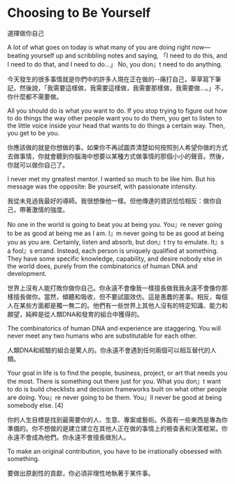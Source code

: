 # Choosing to Be Yourself

選擇做你自己

A lot of what goes on today is what many of you are doing right now—beating yourself up and scribbling notes and saying, 「I need to do this, and I need to do that, and I need to do…」 No, you don』t need to do anything.

今天發生的很多事情就是你們中的許多人現在正在做的--痛打自己，草草寫下筆記，然後說，「我需要這樣做，我需要這樣做，我需要那樣做，我需要做…。」不，你什麼都不需要做。

All you should do is what you want to do. If you stop trying to figure out how to do things the way other people want you to do them, you get to listen to the little voice inside your head that wants to do things a certain way. Then, you get to be you.

你應該做的就是你想做的事。如果你不再試圖弄清楚如何按照別人希望你做的方式去做事情，你就會聽到你腦海中想要以某種方式做事情的那個小小的聲音。然後，你就可以做你自己了。

I never met my greatest mentor. I wanted so much to be like him. But his message was the opposite: Be yourself, with passionate intensity.

我從未見過我最好的導師。我很想像他一樣。但他傳達的資訊恰恰相反：做你自己，帶著激情的強度。

No one in the world is going to beat you at being you. You』re never going to be as good at being me as I am. I』m never going to be as good at being you as you are. Certainly, listen and absorb, but don』t try to emulate. It』s a fool』s errand. Instead, each person is uniquely qualified at something. They have some specific knowledge, capability, and desire nobody else in the world does, purely from the combinatorics of human DNA and development.

世界上沒有人能打敗你做你自己。你永遠不會像我一樣擅長做我我永遠不會像你那樣擅長做你。當然，傾聽和吸收，但不要試圖效仿。這是愚蠢的差事。相反，每個人在某些方面都是獨一無二的。他們有一些世界上其他人沒有的特定知識、能力和願望，純粹是從人類DNA和發育的組合中獲得的。

The combinatorics of human DNA and experience are staggering. You will never meet any two humans who are substitutable for each other.

人類DNA和經驗的組合是驚人的。你永遠不會遇到任何兩個可以相互替代的人類。

Your goal in life is to find the people, business, project, or art that needs you the most. There is something out there just for you. What you don』t want to do is build checklists and decision frameworks built on what other people are doing. You』re never going to be them. You』ll never be good at being somebody else. [4]

你的人生目標是找到最需要你的人、生意、專案或藝術。外面有一些東西是專為你準備的。你不想做的是建立建立在其他人正在做的事情上的檢查表和決策框架。你永遠不會成為他們。你永遠不會擅長做別人。

To make an original contribution, you have to be irrationally obsessed with something.

要做出原創性的貢獻，你必須非理性地執著于某件事。
